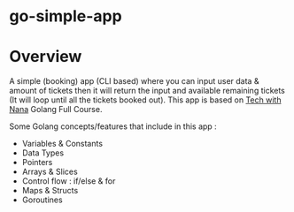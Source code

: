 # go-simple-app

# Overview
A simple (booking) app (CLI based) where you can input user data & amount of tickets then it will return the input and available remaining tickets (It will loop until all the tickets booked out). This app is based on [Tech with Nana](https://www.youtube.com/c/techworldwithnana) Golang Full Course.

Some Golang concepts/features that include in this app :
- Variables & Constants
- Data Types
- Pointers
- Arrays & Slices
- Control flow : if/else & for
- Maps & Structs
- Goroutines
